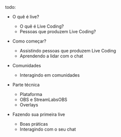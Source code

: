 todo:
- O quê é live?
  - O quê é Live Coding?
  - Pessoas que produzem Live Coding?

- Como começar?
  - Assistindo pessoas que produzem Live Coding
  - Aprendendo a lidar com o chat

- Comunidades
  - Interagindo em comunidades

- Parte técnica
  - Plataforma
  - OBS e StreamLabsOBS
  - Overlays

- Fazendo sua primeira live
  - Boas práticas
  - Interagindo com o seu chat
